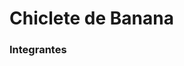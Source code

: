 # Chiclete de Banana

### Integrantes
[comment]: <> (Eduardo Elias Teixeira Oliveira;Francisco Ribas Rodrigues;Kaiky Gomes Leal;Gilzilene Orneles de Sales; Kauã dos Santos Pereira;
https://github.com/chicoribas23
https://github.com/kaikygomes86767
https://github.com/Gilzilene20
https://github.com/Lipekau)
